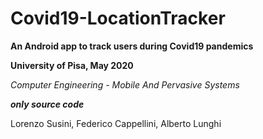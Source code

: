 # Covid19-LocationTracker
 
**An Android app to track users during Covid19 pandemics**

**University of Pisa, May 2020**
 
 _Computer Engineering - Mobile And Pervasive Systems_
 
**_only source code_**
 
 Lorenzo Susini, Federico Cappellini, Alberto Lunghi
